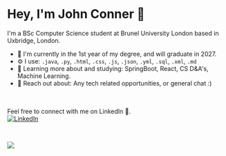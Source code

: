 # Hey, I'm John Conner 🪼

I'm a BSc Computer Science student at Brunel University London based in Uxbridge, London. 

- 🏢 I'm currently in the 1st year of my degree, and will graduate in 2027.
- ⚙️ I use: ```.java```, ```.py```, ```.html```, ```.css```, ```.js```, ```.json```, ```.yml```, ```.sql```, ```.xml```, ```.md```
- 🌱 Learning more about and studying: SpringBoot, React, CS D&A's, Machine Learning.
- 💬 Reach out about: Any tech related opportunities, or general chat :)
<br><br>
‎ ‎ ‎ ‎ ‎ ‎ ‎ ‎ ‎ ‎ ‎ ‎ ‎ ‎

Feel free to connect with me on LinkedIn 👔. <br>
[![LinkedIn](https://img.shields.io/badge/LinkedIn-%230077B5.svg?logo=linkedin&logoColor=white)](https://www.linkedin.com/in/jhtconner)

‎


![](https://64.media.tumblr.com/147070658f28ddade6fd61796a012b04/tumblr_p8kl4myGyI1u9hf7po1_1280.gif)



